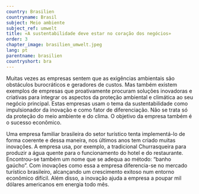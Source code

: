 ```yaml
---
country: Brasilien
countryname: Brasil
subject: Meio ambiente
subject_ref: umwelt
title: «A sustentabilidade deve estar no coração dos negócios»
order: 3
chapter_image: brasilien_umwelt.jpeg
lang: pt
parentname: brasilien
countryshort: bra
---
```

<div class="content" markdown="1">
Muitas vezes as empresas sentem que as exigências ambientais são obstáculos burocráticos e geradores de custos. Mas também existem exemplos de empresas que proativamente procuram soluções inovadoras e criativas para integrar os aspectos da proteção ambiental e climática ao seu negócio principal. Estas empresas usam o tema da sustentabilidade como impulsionador da inovação e como fator de diferenciação. Não se trata só da proteção do meio ambiente e do clima. O objetivo da empresa também é o sucesso econômico.

Uma empresa familiar brasileira do setor turístico tenta implementá-lo de forma coerente e dessa maneira, nos últimos anos tem criado muitas inovações. A empresa usa, por exemplo, a tradicional Churrasqueira para produzir a água quente para o funcionamento do hotel e do restaurante. Encontrou-se também um nome que se adequa ao método: “banho gaúcho”. Com inovações como essa a empresa diferencia-se no mercado turístico brasileiro, alcançando um crescimento exitoso num entorno econômico difícil. Além disso, a inovação ajuda a empresa a poupar mil dólares americanos em energia todo mês.
</div>
